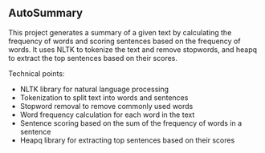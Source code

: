 ## AutoSummary

This project generates a summary of a given text by calculating the frequency of words and scoring sentences based on the frequency of words. It uses NLTK to tokenize the text and remove stopwords, and heapq to extract the top sentences based on their scores.

Technical points:

* NLTK library for natural language processing
* Tokenization to split text into words and sentences
* Stopword removal to remove commonly used words
* Word frequency calculation for each word in the text
* Sentence scoring based on the sum of the frequency of words in a sentence
* Heapq library for extracting top sentences based on their scores
